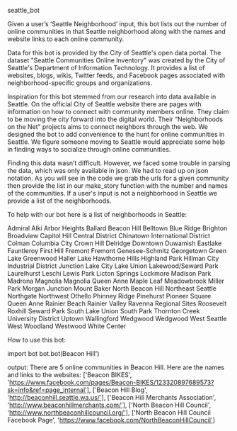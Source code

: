 seattle_bot

Given a user’s ‘Seattle Neighborhood’ input, this bot lists out the number of online communities in that Seattle neighborhood along with the names and website links to each online community.

Data for this bot is provided by the City of Seattle's open data portal. The dataset "Seattle Communities Online Inventory" was created by the City of Seattle's Department of Information Technology.
It provides a list of websites, blogs, wikis, Twitter feeds, and Facebook pages associated with neighborhood-specific groups and organizations.

Inspiration for this bot stemmed from our research into data available in Seattle. On the official City of Seattle website there are pages with information on how to connect with community members online.
They claim to be moving the city forward into the digital world. Their “Neighborhoods on the Net” projects aims to connect neighbors through the web. We designed the bot to add convenience to the hunt for online communities in Seattle.
We figure someone moving to Seattle would appreciate some help in finding ways to socialize through online communities.

Finding this data wasn’t difficult. However, we faced some trouble in parsing the data, which was only available in json. We had to read up on json notation.
As you will see in the code we grab the urls for a given community then provide the list in our make_story function with the number and names of the communities.
If a user's input is not a neighborhood in Seattle we provide a list of the neighborhoods.  

To help with our bot here is a list of neighborhoods in Seattle:

Admiral
Alki
Arbor Heights
Ballard
Beacon Hill
Belltown
Blue Ridge
Brighton
Broadview
Capitol Hill
Central District
Chinatown International District
Colman
Columbia City
Crown Hill
Delridge
Downtown
Duwamish
Eastlake
Fauntleroy
First Hill
Fremont
Fremont
Genesee-Schmitz
Georgetown
Green Lake
Greenwood
Haller Lake
Hawthorne Hills
Highland Park
Hillman City
Industrial District
Junction
Lake City
Lake Union
Lakewood/Seward Park
Laurelhurst
Leschi
Lewis Park
Licton Springs
Lockmore
Madison Park
Madrona
Magnolia
Magnolia Queen Anne
Maple Leaf
Meadowbrook
Miller Park
Morgan Junction
Mount Baker
North Beacon Hill
Northeast Seattle
Northgate
Northwest
Othello
Phinney Ridge
Pinehurst
Pioneer Square
Queen Anne
Rainier Beach
Rainier Valley
Ravenna
Regional Sites
Roosevelt
Roxhill
Seward Park
South Lake Union
South Park
Thornton Creek
University District
Uptown
Wallingford
Wedgwood
Wedgwood
West Seattle
West Woodland
Westwood
White Center


How to use this bot:

import bot
bot.bot(Beacon Hill')

output:
There are 5 online communities in Beacon Hill. Here are the names and links to the websites:
['Beacon BIKES', 'https://www.facebook.com/pages/Beacon-BIKES/123320897689573?sk=info&ref=page_internal'],
['Beacon Hill Blog', 'http://beaconhill.seattle.wa.us/'],
['Beacon Hill Merchants Association', 'http://www.beaconhillmerchants.com/'],
['North Beacon Hill Council', 'http://www.northbeaconhillcouncil.org/'],
['North Beacon Hill Council Facebook Page', 'https://www.facebook.com/NorthBeaconHillCouncil']
